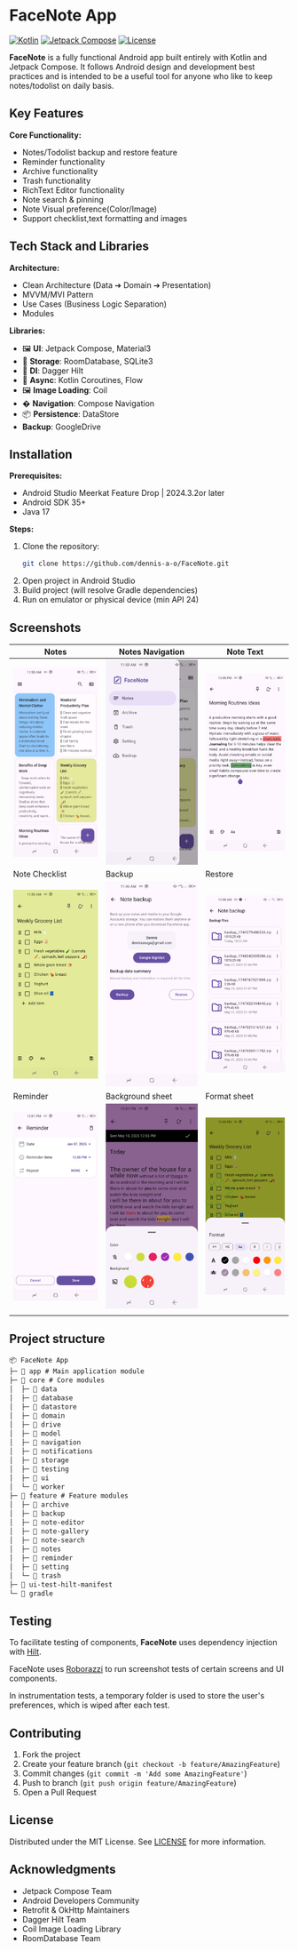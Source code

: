 
# FaceNote App

[![Kotlin](https://img.shields.io/badge/Kotlin-2.1.20-blue.svg)](https://kotlinlang.org)
[![Jetpack Compose](https://img.shields.io/badge/Jetpack%20Compose-1.8.1-brightgreen.svg)](https://developer.android.com/jetpack/compose)
[![License](https://img.shields.io/badge/License-MIT-green.svg)](LICENSE)

**FaceNote** is a fully functional Android app built entirely with Kotlin and Jetpack Compose. It
follows Android design and development best practices and is intended to be a useful tool
for anyone who like to keep notes/todolist on daily basis.

## Key Features

**Core Functionality:**
- Notes/Todolist backup and restore  feature
- Reminder functionality
- Archive functionality
- Trash functionality
- RichText Editor functionality
- Note search & pinning
- Note Visual preference(Color/Image)
- Support checklist,text formatting and images

## Tech Stack and Libraries

**Architecture:**
- Clean Architecture (Data ➔ Domain ➔ Presentation)
- MVVM/MVI Pattern
- Use Cases (Business Logic Separation)
- Modules

**Libraries:**
- 🖼️ **UI**: Jetpack Compose, Material3
- 📡 **Storage**: RoomDatabase, SQLite3
- 💉 **DI**: Dagger Hilt
- 🔄 **Async**: Kotlin Coroutines, Flow
- 🖼️ **Image Loading**: Coil
- � **Navigation**: Compose Navigation
- 📦 **Persistence**: DataStore
- **Backup**: GoogleDrive

## Installation

**Prerequisites:**

- Android Studio Meerkat Feature Drop | 2024.3.2or later
- Android SDK 35+
- Java 17

**Steps:**
1. Clone the repository:
   ```bash
   git clone https://github.com/dennis-a-o/FaceNote.git
   ```
2. Open project in Android Studio
3. Build project (will resolve Gradle dependencies)
4. Run on emulator or physical device (min API 24)

## Screenshots

| Notes                                                  | Notes Navigation                                     | Note Text                                     |
|--------------------------------------------------------|------------------------------------------------------|-----------------------------------------------|
| ![Notes Screen](screenshots/Notes.png)                 | ![Navigation Drawer](screenshots/NoteDrawer.png)     | ![NoteText Screen](screenshots/NoteText.png)  |
| Note Checklist                                         | Backup                                               | Restore                                       |
| ![NoteChecklist Screen](screenshots/NoteChecklist.png) | ![Backup Screen](screenshots/Backup.png)             | ![Restore Screen](screenshots/Restore.png)    |
| Reminder                                               | Background sheet                                     | Format sheet                                  |
| ![Reminder Screen](screenshots/Reminder.png)           | ![Background Sheet](screenshots/BackgroundSheet.png) | ![Format Sheet](screenshots/FormatSheet.png)  |
|                                                        |                                                      |                                               |

## Project structure

```
📦 FaceNote App
├─ 📂 app # Main application module
├─ 📂 core # Core modules
│  ├─ 📂 data
│  ├─ 📂 database
│  ├─ 📂 datastore
│  ├─ 📂 domain
│  ├─ 📂 drive
│  ├─ 📂 model
│  ├─ 📂 navigation
│  ├─ 📂 notifications
│  ├─ 📂 storage
│  ├─ 📂 testing
│  ├─ 📂 ui
│  └─ 📂 worker
├─ 📂 feature # Feature modules
│  ├─ 📂 archive
│  ├─ 📂 backup
│  ├─ 📂 note-editor
│  ├─ 📂 note-gallery
│  ├─ 📂 note-search
│  ├─ 📂 notes
│  ├─ 📂 reminder
│  ├─ 📂 setting
│  └─ 📂 trash
├─ 📂 ui-test-hilt-manifest
└─ 📂 gradle
```

## Testing

To facilitate testing of components, **FaceNote** uses dependency injection with
[Hilt](https://developer.android.com/training/dependency-injection/hilt-android).
 
FaceNote uses [Roborazzi](https://github.com/takahirom/roborazzi) to run screenshot tests
of certain screens and UI components.

In instrumentation tests, a temporary folder is used to store the user's preferences, which is
wiped after each test.

## Contributing

1. Fork the project
2. Create your feature branch (`git checkout -b feature/AmazingFeature`)
3. Commit changes (`git commit -m 'Add some AmazingFeature'`)
4. Push to branch (`git push origin feature/AmazingFeature`)
5. Open a Pull Request

## License

Distributed under the MIT License. See [LICENSE](LICENSE) for more information.

## Acknowledgments

- Jetpack Compose Team
- Android Developers Community
- Retrofit & OkHttp Maintainers
- Dagger Hilt Team
- Coil Image Loading Library
- RoomDatabase Team


